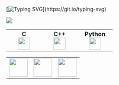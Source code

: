 [![Typing SVG](https://readme-typing-svg.demolab.com?font=Fira+Code&duration=1500&pause=1000&multiline=true&width=435&lines=%3E+Hello%2C+World!;%3E+I'm+Rafael+Volkmer.)](https://git.io/typing-svg)

<img src="https://cdn.dribbble.com/users/2459439/screenshots/5501265/media/bad3c2fcba88faaec641c8fec1ab8737.gif" />
<table width="320px">
    <tbody>
        <tr valign="top">
            <td width="80px" align="center">
            <span><strong>C</strong></span><br>
            <img height="32px" src="https://cdn.jsdelivr.net/gh/devicons/devicon/icons/c/c-original.svg" />
            </td>
            <td width="80px" align="center">
            <span><strong>C++</strong></span><br>
            <img height="32" src="https://cdn.jsdelivr.net/gh/devicons/devicon/icons/cplusplus/cplusplus-original.svg" />
            </td>
            <td width="80px" align="center">
            <span><strong>Python</strong></span><br>
            <img height="32" src="https://cdn.jsdelivr.net/gh/devicons/devicon/icons/python/python-original.svg" />
            </td>
        </tr>
    </tbody>
</table>

<table>
    <tbody>
        <tr>
            <td><a href="www.linkedin.com/in/rafael-volkmer-b7637922a">
            <img height="50" src="https://www.vectorlogo.zone/logos/linkedin/linkedin-ar21.svg" />
            </a></td>
            <td><a href="https://open.spotify.com/user/jj4ixeaxzhwtnqhio5xcg8cuq?si=195add63b677449f">
            <img height="50" src="https://www.vectorlogo.zone/logos/spotify/spotify-ar21.svg"/>
            </a></td>
            <td><a href="https://instagram.com/rafael.v.volkmer?igshid=MzNlNGNkZWQ4Mg==">
            <img height="50" src="https://www.vectorlogo.zone/logos/instagram/instagram-ar21.svg"/>
            </a></td>
        </tr>
    </tbody>
</table>

